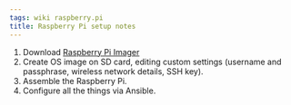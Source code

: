 ```yaml
---
tags: wiki raspberry.pi
title: Raspberry Pi setup notes
---
```


1. Download [Raspberry Pi Imager](https://www.raspberrypi.com/software/)
2. Create OS image on SD card, editing custom settings (username and passphrase, wireless network details, SSH key).
3. Assemble the Raspberry Pi.
4. Configure all the things via Ansible.
